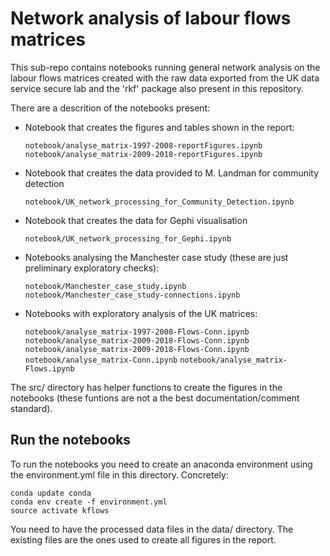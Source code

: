 # Network analysis of labour flows matrices

This sub-repo contains notebooks running general network analysis on the labour flows matrices created 
with the raw data exported from the UK data service secure lab and the 'rkf' package also present in 
this repository. 

There are a descrition of the notebooks present:

* Notebook that creates the figures and tables shown in the report: 

   ``notebook/analyse_matrix-1997-2008-reportFigures.ipynb``
    ``notebook/analyse_matrix-2009-2018-reportFigures.ipynb``
    
* Notebook that creates the data provided to M. Landman for community detection

    ``notebook/UK_network_processing_for_Community_Detection.ipynb``

* Notebook that creates the data for Gephi visualisation

    ``notebook/UK_network_processing_for_Gephi.ipynb``
    
* Notebooks analysing the Manchester case study (these are just preliminary exploratory checks):

    ``notebook/Manchester_case_study.ipynb``
    ``notebook/Manchester_case_study-connections.ipynb``

* Notebooks with exploratory analysis of the UK matrices:
    
   ``notebook/analyse_matrix-1997-2008-Flows-Conn.ipynb``
   ``notebook/analyse_matrix-2009-2018-Flows-Conn.ipynb``
   ``notebook/analyse_matrix-2009-2018-Flows-Conn.ipynb``
   ``notebook/analyse_matrix-Conn.ipynb``
   ``notebook/analyse_matrix-Flows.ipynb``
  
The src/ directory has helper functions to create the figures in the notebooks (these funtions are
not a the best documentation/comment standard).
  
  
## Run the notebooks
  
  To run the notebooks you need to create an anaconda environment using the 
  environment.yml file in this directory. Concretely:

    conda update conda
    conda env create -f environment.yml  
    source activate kflows


   You need to have the processed data files in the data/ directory.
   The existing files are the ones used to create all figures in the report.


    
